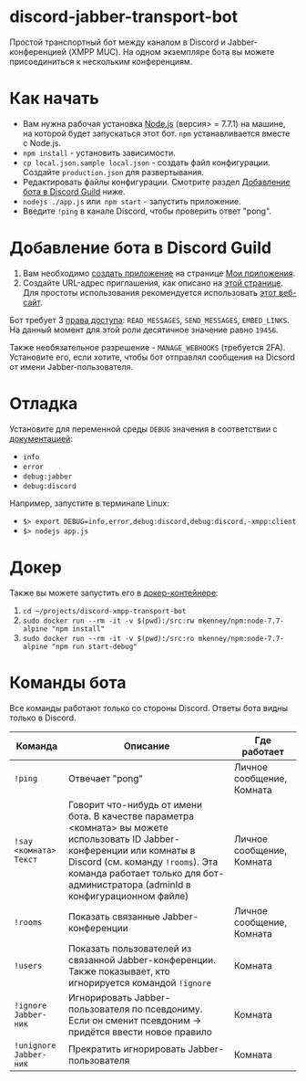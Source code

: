 # discord-jabber-transport-bot

Простой транспортный бот между каналом в Discord и Jabber-конференцией (XMPP MUC).
На одном экземпляре бота вы можете присоединиться к нескольким конференциям.

# Как начать

 - Вам нужна рабочая установка [Node.js](https://nodejs.org) (версия> = 7.7.1) на машине, на которой будет запускаться этот бот. `npm` устанавливается вместе с Node.js.
 - `npm install` - установить зависимости.
 - `cp local.json.sample local.json` - создать файл конфигурации. Создайте `production.json` для развертывания.
 - Редактировать файлы конфигурации. Смотрите раздел [Добавление бота в Discord Guild](https://github.com/shtrih/discord-xmpp-transport-bot#adding-bot-to-discord-guild) ниже.
 - `nodejs ./app.js` или` npm start` - запустить приложение.
 - Введите `!ping` в канале Discord, чтобы проверить ответ "pong".

# Добавление бота в Discord Guild

 1. Вам необходимо [создать приложение](https://discordapp.com/developers/docs/topics/oauth2#bots) на странице [Мои приложения](https://discordapp.com/developers/applications/me).
 2. Создайте URL-адрес приглашения, как описано на [этой странице](https://discordapp.com/developers/docs/topics/oauth2#bot-authorization-flow).
 Для простоты использования рекомендуется использовать [этот веб-сайт](https://discordapi.com/permissions.html#536890368).
 
 Бот требует 3 [права доступа](https://discordapp.com/developers/docs/topics/permissions): `READ_MESSAGES`, `SEND_MESSAGES`, `EMBED_LINKS`. На данный момент для этой роли десятичное значение равно `19456`.

 Также необязательное разрешение - `MANAGE_WEBHOOKS` (требуется 2FA). Установите его, если хотите, чтобы бот отправлял сообщения на Dicsord от имени Jabber-пользователя.

# Отладка

Установите для переменной среды `DEBUG` значения в соответствии с [документацией](https://github.com/visionmedia/debug/blob/master/README.md):
 - `info`
 - `error`
 - `debug:jabber`
 - `debug:discord`

Например, запустите в терминале Linux:
 - `$> export DEBUG=info,error,debug:discord,debug:discord,-xmpp:client`
 - `$> nodejs app.js`

# Докер

Также вы можете запустить его в [докер-контейнере](https://docs.docker.com/):
 1. `cd ~/projects/discord-xmpp-transport-bot`
 2. `sudo docker run --rm -it -v $(pwd):/src:rw mkenney/npm:node-7.7-alpine "npm install"`
 3. `sudo docker run --rm -it -v $(pwd):/src:ro mkenney/npm:node-7.7-alpine "npm run start-debug"`

# Команды бота

Все команды работают только со стороны Discord. Ответы бота видны только в Discord.

| Команда | Описание | Где работает |
| --- | --- | --- |
| `!ping` | Отвечает "pong" | Личное сообщение, Комната |
| `!say <комната> Текст` | Говорит что-нибудь от имени бота. В качестве параметра <комната> вы можете использовать ID Jabber-конференции или комнаты в Discord (см. команду `!rooms`). Эта команда работает только для бот-администратора (adminId в конфигурационном файле) | Личное сообщение, Комната |
| `!rooms` | Показать связанные Jabber-конференции | Личное сообщение, Комната |
| `!users` | Показать пользователей из связанной Jabber-конференции. Также показывает, кто игнорируется командой `!ignore` | Комната |
| `!ignore Jabber-ник` | Игнорировать Jabber-пользователя по псевдониму. Если он сменит псевдоним → придётся ввести новое правило | Комната |
| `!unignore Jabber-ник` | Прекратить игнорировать Jabber-пользователя | Комната |
